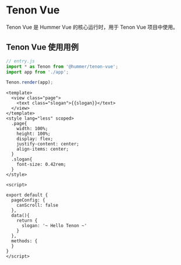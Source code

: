 # Tenon Vue

Tenon Vue 是 Hummer Vue 的核心运行时，用于 Tenon Vue 项目中使用。

## Tenon Vue 使用用例
```js
// entry.js
import * as Tenon from '@hummer/tenon-vue';
import app from './app';

Tenon.render(app);
```

```vue
<template>
  <view class="page">
    <text class="slogan">{{slogan}}</text>
  </view>
</template>
<style lang="less" scoped>
  .page{
    width: 100%;
    height: 100%;
    display: flex;
    justify-content: center;
    align-items: center;
  }
  .slogan{
    font-size: 0.42rem;
  }
</style>

<script>

export default {
  pageConfig: {
    canScroll: false
  },
  data(){
    return {
      slogan: '~ Hello Tenon ~'
    }
  },
  methods: {
  }
}
</script>
```
